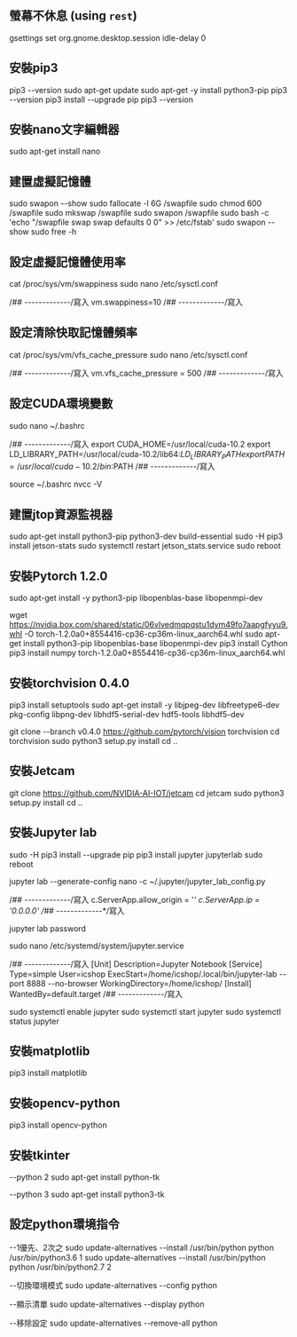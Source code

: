 ## 螢幕不休息 (using `rest`)
gsettings set org.gnome.desktop.session idle-delay 0

## 安裝pip3
pip3 --version
sudo apt-get update
sudo apt-get -y install python3-pip
pip3 --version
pip3 install --upgrade pip
pip3 --version

## 安裝nano文字編輯器
sudo apt-get install nano

## 建置虛擬記憶體
sudo swapon --show
sudo fallocate -l 6G /swapfile
sudo chmod 600 /swapfile
sudo mkswap /swapfile
sudo swapon /swapfile
sudo bash -c 'echo "/swapfile swap swap defaults 0 0" >> /etc/fstab'
sudo swapon --show
sudo free -h

## 設定虛擬記憶體使用率
cat /proc/sys/vm/swappiness
sudo nano /etc/sysctl.conf

/*## -------------*/寫入
vm.swappiness=10
/*## -------------*/寫入

## 設定清除快取記憶體頻率
cat /proc/sys/vm/vfs_cache_pressure
sudo nano /etc/sysctl.conf

/*## -------------*/寫入
vm.vfs_cache_pressure = 500
/*## -------------*/寫入

## 設定CUDA環境變數
sudo nano ~/.bashrc

/*## -------------*/寫入
export CUDA_HOME=/usr/local/cuda-10.2
export LD_LIBRARY_PATH=/usr/local/cuda-10.2/lib64:$LD_LIBRARY_PATH
export PATH=/usr/local/cuda-10.2/bin:$PATH
/*## -------------*/寫入

source ~/.bashrc
nvcc -V
## 建置jtop資源監視器
sudo apt-get install python3-pip python3-dev build-essential
sudo -H pip3 install jetson-stats
sudo systemctl restart jetson_stats.service
sudo reboot

## 安裝Pytorch 1.2.0
sudo apt-get install -y python3-pip libopenblas-base libopenmpi-dev

wget https://nvidia.box.com/shared/static/06vlvedmqpqstu1dym49fo7aapgfyyu9.whl -O torch-1.2.0a0+8554416-cp36-cp36m-linux_aarch64.whl
sudo apt-get install python3-pip libopenblas-base libopenmpi-dev
pip3 install Cython
pip3 install numpy torch-1.2.0a0+8554416-cp36-cp36m-linux_aarch64.whl

## 安裝torchvision 0.4.0
pip3 install setuptools
sudo apt-get install -y libjpeg-dev libfreetype6-dev pkg-config libpng-dev libhdf5-serial-dev hdf5-tools libhdf5-dev

git clone --branch v0.4.0 https://github.com/pytorch/vision torchvision
cd torchvision
sudo python3 setup.py install
cd ..

## 安裝Jetcam
git clone https://github.com/NVIDIA-AI-IOT/jetcam
cd jetcam
sudo python3 setup.py install
cd ..

## 安裝Jupyter lab
sudo -H pip3 install --upgrade pip
pip3 install jupyter jupyterlab
sudo reboot

jupyter lab --generate-config
nano -c ~/.jupyter/jupyter_lab_config.py

/*## -------------*/寫入
c.ServerApp.allow_origin = '*'
c.ServerApp.ip = '0.0.0.0'
/*## -------------*/寫入

jupyter lab password

sudo nano /etc/systemd/system/jupyter.service

/*## -------------*/寫入
[Unit]
Description=Jupyter Notebook
[Service]
Type=simple
User=icshop
ExecStart=/home/icshop/.local/bin/jupyter-lab --port 8888 --no-browser
WorkingDirectory=/home/icshop/
[Install]
WantedBy=default.target
/*## -------------*/寫入

sudo systemctl enable jupyter
sudo systemctl start jupyter
sudo systemctl status jupyter

## 安裝matplotlib
pip3 install matplotlib

## 安裝opencv-python
pip3 install opencv-python

## 安裝tkinter
--python 2
sudo apt-get install python-tk

--python 3
sudo apt-get install python3-tk

## 設定python環境指令
--1優先、2次之
sudo update-alternatives --install /usr/bin/python python /usr/bin/python3.6 1
sudo update-alternatives --install /usr/bin/python python /usr/bin/python2.7 2

--切換環境模式
sudo update-alternatives --config python

--顯示清單
sudo update-alternatives --display python

--移除設定
sudo update-alternatives --remove-all python

